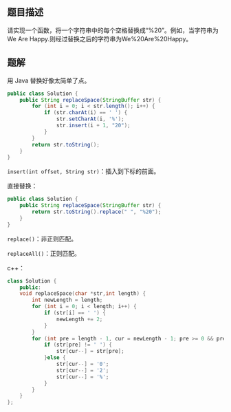 ## 题目描述

请实现一个函数，将一个字符串中的每个空格替换成“%20”。例如，当字符串为We Are Happy.则经过替换之后的字符串为We%20Are%20Happy。



## 题解

用 Java 替换好像太简单了点。

```java
public class Solution {
    public String replaceSpace(StringBuffer str) {
        for (int i = 0; i < str.length(); i++) {
            if (str.charAt(i) == ' ') {
                str.setCharAt(i, '%');
                str.insert(i + 1, "20");
            }
        }
        return str.toString();
    }
}
```

`insert(int offset, String str)`：插入到下标的前面。



直接替换：

```java
public class Solution {
    public String replaceSpace(StringBuffer str) {
        return str.toString().replace(" ", "%20");
    }
}
```

`replace()`：非正则匹配。

`replaceAll()`：正则匹配。



c++：

```c++
class Solution {
    public:
    void replaceSpace(char *str,int length) {
        int newLength = length;
        for (int i = 0; i < length; i++) {
            if (str[i] == ' ') {
                newLength += 2;
            }
        }
        for (int pre = length - 1, cur = newLength - 1; pre >= 0 && pre < cur; pre--) {
            if (str[pre] != ' ') {
                str[cur--] = str[pre];
            }else {
                str[cur--] = '0';
                str[cur--] = '2';
                str[cur--] = '%'; 
            }
        }
    }
};
```

